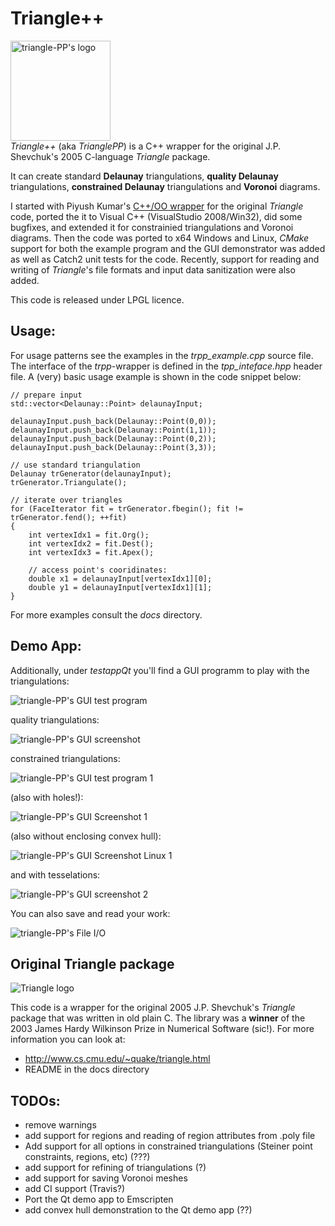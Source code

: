 # Triangle++
[comment]: # " ![triangle-PP's logo](triangle-PP-sm.jpg) "
<img src="triangle-PP-sm.jpg" alt="triangle-PP's logo" width="160"/><br/>*Triangle++* (aka *TrianglePP*) is a C++ wrapper for the original J.P. Shevchuk's 2005 C-language *Triangle* package.

It can create standard **Delaunay** triangulations, **quality Delaunay** triangulations, **constrained Delaunay** triangulations and **Voronoi** diagrams.

I started with Piyush Kumar's [C++/OO wrapper](https://bitbucket.org/piyush/triangle/overview) for the original *Triangle* code, ported the it to Visual C++ (VisualStudio 2008/Win32), did some bugfixes, and extended it for constrainied triangulations and Voronoi diagrams. 
Then the code was ported to x64 Windows and Linux, *CMake* support for both the example program and the GUI demonstrator was added as well as Catch2 unit tests for the code. 
Recently, support for reading and writing of *Triangle*'s file formats and input data sanitization were also added.

This code is released under LPGL licence.

## Usage:

For usage patterns see the examples in the *trpp_example.cpp* source file. The interface of the *trpp*-wrapper is defined in the *tpp_inteface.hpp* header file. A (very) basic usage example is shown in the code snippet below:

    // prepare input
    std::vector<Delaunay::Point> delaunayInput;
    
    delaunayInput.push_back(Delaunay::Point(0,0));
    delaunayInput.push_back(Delaunay::Point(1,1));
    delaunayInput.push_back(Delaunay::Point(0,2));
    delaunayInput.push_back(Delaunay::Point(3,3));

    // use standard triangulation
    Delaunay trGenerator(delaunayInput);
    trGenerator.Triangulate();

    // iterate over triangles
    for (FaceIterator fit = trGenerator.fbegin(); fit != trGenerator.fend(); ++fit)
    {
        int vertexIdx1 = fit.Org(); 
        int vertexIdx2 = fit.Dest();
        int vertexIdx3 = fit.Apex();

        // access point's cooridinates: 
        double x1 = delaunayInput[vertexIdx1][0];
        double y1 = delaunayInput[vertexIdx1][1];
    }

For more examples consult the *docs* directory.

## Demo App:

Additionally, under *testappQt* you'll find a GUI programm to play with the triangulations:

![triangle-PP's GUI test program](docs/pics/triangle-pp-testApp.gif)

quality triangulations:

![triangle-PP's GUI screenshot](docs/pics/triangle-pp-testApp-Constrained.jpg)

constrained triangulations:

![triangle-PP's GUI test program 1](docs/pics/tri-w-segment-constarints.gif)

(also with holes!):

![triangle-PP's GUI Screenshot 1](docs/pics/triangle-pp-testApp-with-hole.jpg)

(also without enclosing convex hull):

![triangle-PP's GUI Screenshot Linux 1](docs/pics/triangle-pp-Linux-constrained-with-hole.jpg)

and with tesselations:

![triangle-PP's GUI screenshot 2](docs/pics/triangle-pp-testApp-Voronoi.jpg)

You can also save and read your work:

![triangle-PP's File I/O](docs/pics/triangle-pp-testApp-File_IO.jpg)

## Original Triangle package

![Triangle logo](T.gif) 

This code is a wrapper for the original 2005 J.P. Shevchuk's *Triangle* package that was written in old plain C. The library was a **winner** of the 2003 James Hardy Wilkinson Prize in Numerical Software (sic!).
For more information you can look at:
 - http://www.cs.cmu.edu/~quake/triangle.html
 - README in the docs directory

## TODOs:
 - remove warnings
 - add support for regions and reading of region attributes from .poly file
 - Add support for all options in constrained triangulations (Steiner point constraints, regions, etc) (???)
 - add support for refining of triangulations (?)
 - add support for saving Voronoi meshes 
 - add CI support (Travis?)
 - Port the Qt demo app to Emscripten
 - add convex hull demonstration to the Qt demo app (??)
